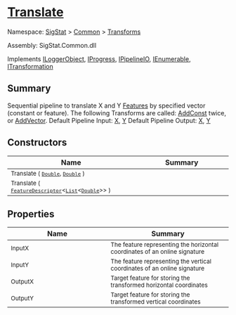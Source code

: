 # [Translate](./Translate.md)

Namespace: [SigStat]() > [Common](./../README.md) > [Transforms](./README.md)

Assembly: SigStat.Common.dll

Implements [ILoggerObject](./../ILoggerObject.md), [IProgress](./../Helpers/IProgress.md), [IPipelineIO](./../Pipeline/IPipelineIO.md), [IEnumerable](https://docs.microsoft.com/en-us/dotnet/api/System.Collections.IEnumerable), [ITransformation](./../ITransformation.md)

## Summary
Sequential pipeline to translate X and Y [Features](https://github.com/hargitomi97/sigstat/blob/master/docs/md/SigStat/Common/Features.md) by specified vector (constant or feature).  The following Transforms are called: [AddConst](https://github.com/hargitomi97/sigstat/blob/master/docs/md/SigStat/Common/Transforms/AddConst.md) twice, or [AddVector](https://github.com/hargitomi97/sigstat/blob/master/docs/md/SigStat/Common/Transforms/AddVector.md).    Default Pipeline Input: [X](https://github.com/hargitomi97/sigstat/blob/master/docs/md/SigStat/Common/Features.md), [Y](https://github.com/hargitomi97/sigstat/blob/master/docs/md/SigStat/Common/Features.md)    Default Pipeline Output: [X](https://github.com/hargitomi97/sigstat/blob/master/docs/md/SigStat/Common/Features.md), [Y](https://github.com/hargitomi97/sigstat/blob/master/docs/md/SigStat/Common/Features.md)

## Constructors

| Name<div><a href="#"><img width=400></a></div> | Summary<div><a href="#"><img width=475></a></div> | 
| --- | --- | 
| <sub>Translate ( [`Double`](https://docs.microsoft.com/en-us/dotnet/api/System.Double), [`Double`](https://docs.microsoft.com/en-us/dotnet/api/System.Double) )</sub> | <sub></sub> | 
| <sub>Translate ( [`FeatureDescriptor`](./../FeatureDescriptor-1.md)\<[`List`](https://docs.microsoft.com/en-us/dotnet/api/System.Collections.Generic.List-1)\<[`Double`](https://docs.microsoft.com/en-us/dotnet/api/System.Double)>> )</sub> | <sub></sub> | 


## Properties

| Name<div><a href="#"><img width=400></a></div> | Summary<div><a href="#"><img width=475></a></div> | 
| --- | --- | 
| <sub>InputX</sub> | <sub>The feature representing the horizontal coordinates of an online signature</sub> | 
| <sub>InputY</sub> | <sub>The feature representing the vertical coordinates of an online signature</sub> | 
| <sub>OutputX</sub> | <sub>Target feature for storing the transformed horizontal coordinates</sub> | 
| <sub>OutputY</sub> | <sub>Target feature for storing the transformed vertical coordinates</sub> | 


